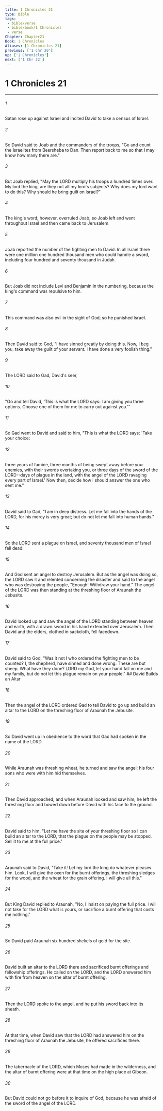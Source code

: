 ```yaml
---
title: 1 Chronicles 21
type: Bible
tags:
 - bible/verse
 - bible/book/1 Chronicles
 - verse
Chapter: Chapter21
Book: 1 Chronicles
Aliases: [1 Chronicles 21]
previous: ['1 Chr 20']
up: ['1 Chronicles']
next: ['1 Chr 22']
---
```

# 1 Chronicles 21

***


###### 1 
Satan rose up against Israel and incited David to take a census of Israel. 

###### 2 
So David said to Joab and the commanders of the troops, "Go and count the Israelites from Beersheba to Dan. Then report back to me so that I may know how many there are." 

###### 3 
But Joab replied, "May the LORD multiply his troops a hundred times over. My lord the king, are they not all my lord's subjects? Why does my lord want to do this? Why should he bring guilt on Israel?" 

###### 4 
The king's word, however, overruled Joab; so Joab left and went throughout Israel and then came back to Jerusalem. 

###### 5 
Joab reported the number of the fighting men to David: In all Israel there were one million one hundred thousand men who could handle a sword, including four hundred and seventy thousand in Judah. 

###### 6 
But Joab did not include Levi and Benjamin in the numbering, because the king's command was repulsive to him. 

###### 7 
This command was also evil in the sight of God; so he punished Israel. 

###### 8 
Then David said to God, "I have sinned greatly by doing this. Now, I beg you, take away the guilt of your servant. I have done a very foolish thing." 

###### 9 
The LORD said to Gad, David's seer, 

###### 10 
"Go and tell David, 'This is what the LORD says: I am giving you three options. Choose one of them for me to carry out against you.'" 

###### 11 
So Gad went to David and said to him, "This is what the LORD says: 'Take your choice: 

###### 12 
three years of famine, three months of being swept away before your enemies, with their swords overtaking you, or three days of the sword of the LORD--days of plague in the land, with the angel of the LORD ravaging every part of Israel.' Now then, decide how I should answer the one who sent me." 

###### 13 
David said to Gad, "I am in deep distress. Let me fall into the hands of the LORD, for his mercy is very great; but do not let me fall into human hands." 

###### 14 
So the LORD sent a plague on Israel, and seventy thousand men of Israel fell dead. 

###### 15 
And God sent an angel to destroy Jerusalem. But as the angel was doing so, the LORD saw it and relented concerning the disaster and said to the angel who was destroying the people, "Enough! Withdraw your hand." The angel of the LORD was then standing at the threshing floor of Araunah the Jebusite. 

###### 16 
David looked up and saw the angel of the LORD standing between heaven and earth, with a drawn sword in his hand extended over Jerusalem. Then David and the elders, clothed in sackcloth, fell facedown. 

###### 17 
David said to God, "Was it not I who ordered the fighting men to be counted? I, the shepherd, have sinned and done wrong. These are but sheep. What have they done? LORD my God, let your hand fall on me and my family, but do not let this plague remain on your people." ## David Builds an Altar 

###### 18 
Then the angel of the LORD ordered Gad to tell David to go up and build an altar to the LORD on the threshing floor of Araunah the Jebusite. 

###### 19 
So David went up in obedience to the word that Gad had spoken in the name of the LORD. 

###### 20 
While Araunah was threshing wheat, he turned and saw the angel; his four sons who were with him hid themselves. 

###### 21 
Then David approached, and when Araunah looked and saw him, he left the threshing floor and bowed down before David with his face to the ground. 

###### 22 
David said to him, "Let me have the site of your threshing floor so I can build an altar to the LORD, that the plague on the people may be stopped. Sell it to me at the full price." 

###### 23 
Araunah said to David, "Take it! Let my lord the king do whatever pleases him. Look, I will give the oxen for the burnt offerings, the threshing sledges for the wood, and the wheat for the grain offering. I will give all this." 

###### 24 
But King David replied to Araunah, "No, I insist on paying the full price. I will not take for the LORD what is yours, or sacrifice a burnt offering that costs me nothing." 

###### 25 
So David paid Araunah six hundred shekels of gold for the site. 

###### 26 
David built an altar to the LORD there and sacrificed burnt offerings and fellowship offerings. He called on the LORD, and the LORD answered him with fire from heaven on the altar of burnt offering. 

###### 27 
Then the LORD spoke to the angel, and he put his sword back into its sheath. 

###### 28 
At that time, when David saw that the LORD had answered him on the threshing floor of Araunah the Jebusite, he offered sacrifices there. 

###### 29 
The tabernacle of the LORD, which Moses had made in the wilderness, and the altar of burnt offering were at that time on the high place at Gibeon. 

###### 30 
But David could not go before it to inquire of God, because he was afraid of the sword of the angel of the LORD. 
